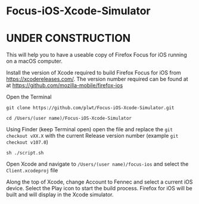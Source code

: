 # Focus-iOS-Xcode-Simulator

# UNDER CONSTRUCTION

This will help you to have a useable copy of Firefox Focus for iOS running on a macOS computer.

Install the version of Xcode required to build Firefox Focus for iOS from https://xcodereleases.com/.  The version number required can be found at at https://github.com/mozilla-mobile/firefox-ios

Open the Terminal

```git clone https://github.com/plwt/Focus-iOS-Xcode-Simulator.git```

```cd /Users/(user name)/Focus-iOS-Xcode-Simulator```

Using Finder (keep Terminal open) open the file and replace the ```git checkout vXX.X``` with the current Release version number (example ```git checkout v107.0```)

```sh ./script.sh```

Open Xcode and navigate to ```/Users/(user name)/focus-ios``` and select the ```Client.xcodeproj``` file

Along the top of Xcode, change Account to Fennec and select a current iOS device.  Select the Play icon to start the build process.  Firefox for iOS will be built and will display in the Xcode simulator.
